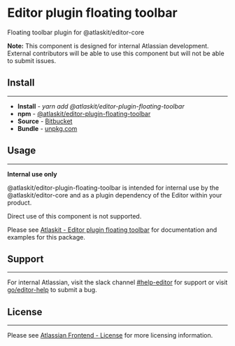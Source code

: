 # Editor plugin floating toolbar

Floating toolbar plugin for @atlaskit/editor-core

**Note:** This component is designed for internal Atlassian development.
External contributors will be able to use this component but will not be able to submit issues.

## Install
---
- **Install** - *yarn add @atlaskit/editor-plugin-floating-toolbar*
- **npm** - [@atlaskit/editor-plugin-floating-toolbar](https://www.npmjs.com/package/@atlaskit/editor-plugin-floating-toolbar)
- **Source** - [Bitbucket](https://bitbucket.org/atlassian/atlassian-frontend/src/master/packages/editor/editor-plugin-floating-toolbar)
- **Bundle** - [unpkg.com](https://unpkg.com/@atlaskit/editor-plugin-floating-toolbar/dist/)

## Usage
---
**Internal use only**

@atlaskit/editor-plugin-floating-toolbar is intended for internal use by the @atlaskit/editor-core and as a plugin dependency of the Editor within your product.

Direct use of this component is not supported.

Please see [Atlaskit - Editor plugin floating toolbar](https://atlaskit.atlassian.com/packages/editor/editor-plugin-floating-toolbar) for documentation and examples for this package.

## Support
---
For internal Atlassian, visit the slack channel [#help-editor](https://atlassian.slack.com/archives/CFG3PSQ9E) for support or visit [go/editor-help](https://go/editor-help) to submit a bug.
## License
---
 Please see [Atlassian Frontend - License](https://hello.atlassian.net/wiki/spaces/AF/pages/2589099144/Documentation#License) for more licensing information.
